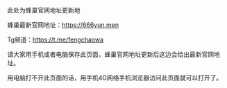 此处为蜂巢官网地址更新地

蜂巢最新官网地址：https://666yun.men

Tg频道：https://t.me/fengchaowa

请大家用手机或者电脑保存此页面，蜂巢官网地址更新后这边会给出最新官网地址。

用电脑打不开此页面的话，用手机4G网络手机浏览器访问此页面就可以打开了。
